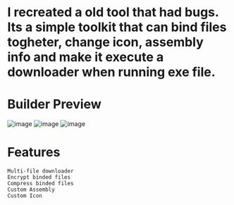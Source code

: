 
# I recreated a old tool that had bugs. Its a simple toolkit that can bind files togheter, change icon, assembly info and make it execute a downloader when running exe file.


# Builder Preview

![image](https://user-images.githubusercontent.com/107679019/174429898-4cc2de55-0223-4076-a34d-f2ff0391256c.png)
![image](https://user-images.githubusercontent.com/107679019/174429996-5c7ab1d9-dd2a-4db8-a015-213198f48d1d.png)
![image](https://user-images.githubusercontent.com/107679019/174430165-525934e0-5dc3-4776-8991-b6360344701f.png)


# Features
```Multi-file binder
Multi-file downloader
Encrypt binded files
Compress binded files
Custom Assembly
Custom Icon
